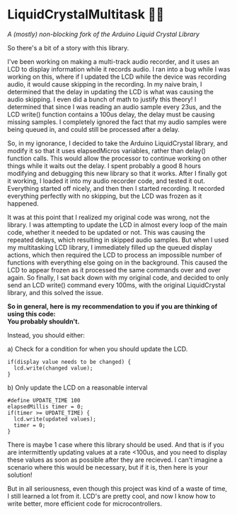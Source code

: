 # LiquidCrystalMultitask 🤦‍♂️
*A (mostly) non-blocking fork of the Arduino Liquid Crystal Library*

So there's a bit of a story with this library.  
  
I've been working on making a multi-track audio recorder, and it uses an LCD to display information while it records audio. 
I ran into a bug while I was working on this, where if I updated the LCD while the device was recording audio, it would cause skipping in the recording. 
In my naive brain, I determined that the delay in updating the LCD is what was causing the audio skipping. I even did a bunch of math to justify this theory!
I determined that since I was reading an audio sample every 23us, and the LCD write() function contains a 100us delay, the delay must be causing missing samples.
I completely ignored the fact that my audio samples were being queued in, and could still be processed after a delay.  
  
So, in my ignorance, I decided to take the Arduino LiquidCrystal library, and modify it so that it uses elapsedMicros variables, rather than delay() function calls. 
This would allow the processor to continue working on other things while it waits out the delay. I spent probably a good 8 hours modifying and debugging this new library so that it works. 
After I finally got it working, I loaded it into my audio recorder code, and tested it out. Everything started off nicely, and then then I started recording. 
It recorded everything perfectly with no skipping, but the LCD was frozen as it happened.  
  
It was at this point that I realized my original code was wrong, not the library. 
I was attempting to update the LCD in almost every loop of the main code, whether it needed to be updated or not.
This was causing the repeated delays, which resulting in skipped audio samples. 
But when I used my multitasking LCD library, I immediately filled up the queued display actions, which then required the LCD to process an impossible number of functions with everything else going on in the background. This caused the LCD to appear frozen as it processed the same commands over and over again. 
So finally, I sat back down with my original code, and decided to only send an LCD write() command every 100ms, with the original LiquidCrystal library, and this solved the issue.  
  
**So in general, here is my recommendation to you if you are thinking of using this code:  
You probably shouldn't.**

Instead, you should either:  

a) Check for a condition for when you should update the LCD.  
```
if(display value needs to be changed) {
  lcd.write(changed value);
}
```
b) Only update the LCD on a reasonable interval
```
#define UPDATE_TIME 100
elapsedMillis timer = 0;
if(timer >= UPDATE_TIME) {
  lcd.write(updated values);
  timer = 0;
}
```

There is maybe 1 case where this library should be used. And that is if you are intermittently updating values at a rate <100us, and you need to display these values as soon as possible after they are recieved. I can't imagine a scenario where this would be necessary, but if it is, then here is your solution!  
  
But in all seriousness, even though this project was kind of a waste of time, I still learned a lot from it. LCD's are pretty cool, and now I know how to write better, more efficient code for microcontrollers.  

